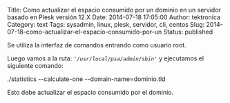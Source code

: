 Title: Como actualizar el espacio consumido por un dominio en un servidor basado en Plesk versión 12.X
Date: 2014-07-18 17:05:00
Author: tektronica
Category: text
Tags: sysadmin, linux, plesk, servidor, cli, centos
Slug: 2014-07-18-como-actualizar-el-espacio-consumido-por-un
Status: published

Se utiliza la interfaz de comandos entrando como usuario root.

</p>

Luego vamos a la ruta: *`'/usr/local/psa/admin/sbin'`* y ejecutamos el
siguiente comando:

</p>
<p>
    ./statistics --calculate-one --domain-name=dominio.tld

</p>

Esto debe actualizar el espacio consumido por el dominio.

</p>

